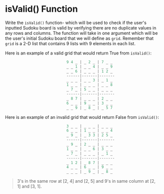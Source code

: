 <!--title={isValid()}-->

<!--badges={Algorithmns:60}-->

<!--concepts{Indexing 2D Lists}-->

# isValid() Function

Write the `isValid()` function- which will be used to check if the user's inputted Sudoku board is valid by verifying there are no duplicate values in any rows and columns. The function will take in one argument which will be the user's initial Sudoku board that we will define as `grid`. Remember that `grid` is a 2-D list that contains 9 lists with 9 elements in each list.

Here is an example of a valid grid that would return True from `isValid()`:

```python
                            9 4 _ | _ 2 _ | 7 _ _		
                            _ _ 1 | _ _ 4 | _ _ 9		
                            _ _ 6 | _ _ _ | 1 2 _	
                            ------|-------|-------
                            _ _ _ | _ _ 3 | _ 1 _
                            1 _ _ | _ _ _ | _ _ 8
                            _ 7 _ | 5 _ _ | _ _ _
                            ------|-------|-------
                            _ 8 7 | _ _ _ | 2 _ _
                            6 _ _ | 9 _ _ | 3 _ _
                            _ _ 9 | _ 8 _ | _ 5 7
```



Here is an example of an invalid grid that would return False from `isValid()`:

```python
                            3 _ _ | _ _ _ | _ _ _		
                            6 _ _ | 1 _ _ | _ _ 4		 
                            _ 9 _ | _ 3 3 | 2 5 _		
                            ------|-------|-------	
                            _ 9 _ | 2 _ _ | _ _ _		
                            1 _ _ | _ _ 6 | 3 _ _
                            _ 7 _ | _ _ _ | _ 1 _
                            ------|-------|-------
                            _ 1 2 | _ 8 7 | _ _ _
                            4 _ _ | 6 _ _ | 9 _ _
                            _ _ _ | _ 9 _ | _ 8 _
```

> 3's in the same row at [2, 4] and [2, 5] and 9's in same column at [2, 1] and [3, 1].
